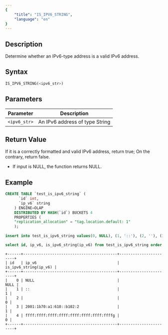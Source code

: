 ```yaml
---
{
    "title": "IS_IPV6_STRING",
    "language": "en"
}
---
```


<!-- 
Licensed to the Apache Software Foundation (ASF) under one
or more contributor license agreements.  See the NOTICE file
distributed with this work for additional information
regarding copyright ownership.  The ASF licenses this file
to you under the Apache License, Version 2.0 (the
"License"); you may not use this file except in compliance
with the License.  You may obtain a copy of the License at
  http://www.apache.org/licenses/LICENSE-2.0
Unless required by applicable law or agreed to in writing,
software distributed under the License is distributed on an
"AS IS" BASIS, WITHOUT WARRANTIES OR CONDITIONS OF ANY
KIND, either express or implied.  See the License for the
specific language governing permissions and limitations
under the License.
-->

## Description
Determine whether an IPv6-type address is a valid IPv6 address.

## Syntax
```sql
IS_IPV6_STRING(<ipv6_str>)
```

## Parameters
| Parameter | Description                                      |
|-----------|--------------------------------------------------|
| `<ipv6_str>`      | An IPv6 address of type String |


## Return Value
If it is a correctly formatted and valid IPv6 address, return true; On the contrary, return false.
- If input is NULL, the function returns NULL.


## Example
```sql
CREATE TABLE `test_is_ipv6_string` (
      `id` int,
      `ip_v6` string
    ) ENGINE=OLAP
    DISTRIBUTED BY HASH(`id`) BUCKETS 4
    PROPERTIES (
    "replication_allocation" = "tag.location.default: 1"
    );
    
insert into test_is_ipv6_string values(0, NULL), (1, '::'), (2, ''), (3, '2001:1b70:a1:610::b102:2'), (4, 'ffff:ffff:ffff:ffff:ffff:ffff:ffff:ffffg');

select id, ip_v6, is_ipv6_string(ip_v6) from test_is_ipv6_string order by id;
```
```text
+------+------------------------------------------+-----------------------+
| id   | ip_v6                                    | is_ipv6_string(ip_v6) |
+------+------------------------------------------+-----------------------+
|    0 | NULL                                     |                  NULL |
|    1 | ::                                       |                     1 |
|    2 |                                          |                     0 |
|    3 | 2001:1b70:a1:610::b102:2                 |                     1 |
|    4 | ffff:ffff:ffff:ffff:ffff:ffff:ffff:ffffg |                     0 |
+------+------------------------------------------+-----------------------+
```
